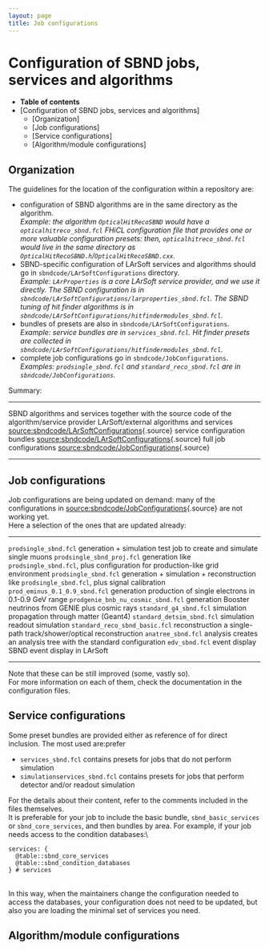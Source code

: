 ```yaml
---
layout: page
title: Job configurations
---
```




Configuration of SBND jobs, services and algorithms
=========================================================================================================================

-   **Table of contents**
-   [Configuration of SBND jobs, services and
    algorithms]
    -   [Organization]
    -   [Job configurations]
    -   [Service configurations]
    -   [Algorithm/module
        configurations]



Organization 
--------------------------------------------

The guidelines for the location of the configuration within a repository
are:

-   configuration of SBND algorithms are in the same directory as the
    algorithm.\
    *Example: the algorithm `OpticalHitRecoSBND` would have a
    `opticalhitreco_sbnd.fcl` FHiCL configuration file that provides one
    or more valuable configuration presets: then,
    `opticalhitreco_sbnd.fcl` would live in the same directory as
    `OpticalHitRecoSBND.h`/`OpticalHitRecoSBND.cxx`.*
-   SBND-specific configuration of LArSoft services and algorithms
    should go in `sbndcode/LArSoftConfigurations` directory.\
    *Example: `LArProperties` is a core LArSoft service provider, and we
    use it directly. The SBND configuration is in
    `sbndcode/LArSoftConfigurations/larproperties_sbnd.fcl`. The SBND
    tuning of hit finder algorithms is in
    `sbndcode/LArSoftConfigurations/hitfindermodules_sbnd.fcl`.*
-   bundles of presets are also in `sbndcode/LArSoftConfigurations`.\
    *Example: service bundles are in `services_sbnd.fcl`. Hit finder
    presets are collected in
    `sbndcode/LArSoftConfigurations/hitfindermodules_sbnd.fcl`.*
-   complete job configurations go in `sbndcode/JobConfigurations`.\
    *Examples: `prodsingle_sbnd.fcl` and `standard_reco_sbnd.fcl` are in
    `sbndcode/JobConfigurations`.*

Summary:

  ------------------------------------------ ------------------------------------------------------------------------------------------------------------------------------
  SBND algorithms and services               together with the source code of the algorithm/service provider
  LArSoft/external algorithms and services   [source:sbndcode/LArSoftConfigurations](/redmine/projects/sbndcode/repository/entry/sbndcode/LArSoftConfigurations){.source}
  service configuration bundles              [source:sbndcode/LArSoftConfigurations](/redmine/projects/sbndcode/repository/entry/sbndcode/LArSoftConfigurations){.source}
  full job configurations                    [source:sbndcode/JobConfigurations](/redmine/projects/sbndcode/repository/entry/sbndcode/JobConfigurations){.source}
  ------------------------------------------ ------------------------------------------------------------------------------------------------------------------------------



Job configurations 
--------------------------------------------------------

Job configurations are being updated on demand: many of the
configurations in
[source:sbndcode/JobConfigurations](/redmine/projects/sbndcode/repository/entry/sbndcode/JobConfigurations){.source}
are not working yet.\
Here a selection of the ones that are updated already:

  ------------------------------------ ------------------------------------------ -------------------------------------------------------------------------------------
  `prodsingle_sbnd.fcl`                generation + simulation                    test job to create and simulate single muons
  `prodsingle_sbnd_proj.fcl`           generation                                 like `prodsingle_sbnd.fcl`, plus configuration for production-like grid environment
  `prodsingle_sbnd.fcl`                generation + simulation + reconstruction   like `prodsingle_sbnd.fcl`, plus signal calibration
  `prod_eminus_0.1_0.9_sbnd.fcl`       generation                                 production of single electrons in 0.1-0.9 GeV range
  `prodgenie_bnb_nu_cosmic_sbnd.fcl`   generation                                 Booster neutrinos from GENIE plus cosmic rays
  `standard_g4_sbnd.fcl`               simulation                                 propagation through matter (Geant4)
  `standard_detsim_sbnd.fcl`           simulation                                 readout simulation
  `standard_reco_sbnd_basic.fcl`       reconstruction                             a single-path track/shower/optical reconstruction
  `anatree_sbnd.fcl`                   analysis                                   creates an analysis tree with the standard configuration
  `edv_sbnd.fcl`                       event display                              SBND event display in LArSoft
  ------------------------------------ ------------------------------------------ -------------------------------------------------------------------------------------

Note that these can be still improved (some, vastly so).\
For more information on each of them, check the documentation in the
configuration files.



Service configurations 
----------------------------------------------------------------

Some preset bundles are provided either as reference of for direct
inclusion. The most used are:prefer

-   `services_sbnd.fcl` contains presets for jobs that do not perform
    simulation
-   `simulationservices_sbnd.fcl` contains presets for jobs that perform
    detector and/or readout simulation

For the details about their content, refer to the comments included in
the files themselves.\
It is preferable for your job to include the basic bundle,
`sbnd_basic_services` or `sbnd_core_services`, and then bundles by area.
For example, if your job needs access to the condition databases:\

    services: {
      @table::sbnd_core_services
      @table::sbnd_condition_databases
    } # services

\
In this way, when the maintainers change the configuration needed to
access the databases, your configuration does not need to be updated,
but also you are loading the minimal set of services you need.



Algorithm/module configurations 
---------------------------------------------------------------------------------
